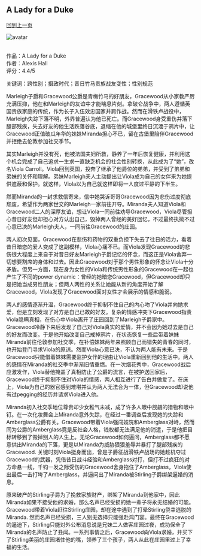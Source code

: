 ## A Lady for a Duke
[回到上一页](https://boheme13.github.io/books/)  &nbsp;&nbsp;

![avatar](https://i0.wp.com/beforewegoblog.com/wp-content/uploads/2023/02/A-Lady-for-a-Duke-blog-header.png?fit=1645%2C861&ssl=1)
<br>
<br>

<!-- 
romance: True
-->

作品：A Lady for a Duke<br>
作者：Alexis Hall<br>
评分：4.4/5<br>

关键词：跨性别；摄政时代；昔日竹马贵族战友变性；性别规范

Marleigh子爵和Gracewood公爵是青梅竹马的好朋友，Gracewood从小家教严厉充满压抑，他在和Marleigh的友谊中才能喘息片刻。拿破仑战争中，两人遵循英国贵族家庭的传统，作为长子入伍效忠国家并肩作战。然而在滑铁卢战役中，Marleigh失踪下落不明，外界普遍认为他已死亡。而Gracewood身受重伤并落下腿部残疾，失去好友的他生活跌落谷底，退缩在他的城堡里终日沉湎于鸦片中，让Gracewood正值破瓜年华的妹妹Miranda担心不已，留在古堡里陪伴Gracewood并拒绝去伦敦参加社交季节。

其实Marleigh并没有死，他被法国夫妇所救，静养了一年后恢复健康，并利用这个机会完成了自己追求一生求一直缺乏机会的社会性别转换，从此成为了“她”，改名Viola Carroll。Viola回到英国，投奔了继承了他爵位的弟弟，并受到了弟弟和弟妹的关怀和理解。弟妹Marleigh夫人主动提出让Viola成为自己的女伴来为她提供遮蔽和保护。就这样，Viola以为自己就这样即将一人度过平静的下半生。

然而Miranda的一封求救信寄来，信中她哭诉哥哥Gracewood因为悲伤过度彻底颓废，希望作为两家世交的Marleigh一家前往开导。Miranda夫人知道Viola和Gracewood二人的深厚友谊，想让Viola一同前往劝导Gracewood，Viola尽管担心昔日好友但却担心对方认出自己，毁掉两人曾经的美好回忆，不过最终执拗不过心意已决的Marleigh夫人，一同前往Gracewood的庄园。

两人初次见面，Gracewood在悲伤和药物的双重负担下失去了往日的活力，看着昔日暗恋的爱人变成了这副模样，Viola心痛不已。而Viola发现Gracewood的悲伤很大程度上来自于对昔日好友Marleigh子爵记忆的怀念，而这正是Viola舍弃一切想要割席的身体和过去。因此Gracewood对于那个男性形象的怀念让Viola十分矛盾。但另一方面，现在身为女性的Viola和传统男性形象的Gracewood在一起也产生了不同的power dynamic：曾经的她暗恋Gracewood，但Gracewood却只是把她当成男性朋友；但两人两性的关系让她能从新的角度开始了解Gracewood，Viola发现了Gracewood面对女性才会展示的情感和脆弱。

两人的感情逐渐升温，Gracewood终于抑制不住自己的内心吻了Viola并向她求爱，但是立刻发现了对方是自己已故的好友。复杂的情感冲突下Gracewood指责Viola隐瞒真相，在伤心中Viola离开了庄园回到了Marleigh子爵家中。Gracewood冷静下来后发现了自己对Viola真实的爱情，并不会因为她过去是自己的好友而改变。于是他开始改变自己戒掉鸦片，在状态恢复一些后带着妹妹Miranda前往伦敦参加社交季，在补偿妹妹两年来照顾自己而错失的青春的同时，也开始登门寻求Viola的原谅。然而Viola心意已决，不认为两人能有未来。于是Gracewood只能借着妹妹需要监护女伴的理由让Viola重新回到他的生活中。两人的感情在Miranda的社交季中渐渐旧情重燃。在一次烟花秀中，Gracewood战后应激发作，Viola替他掩盖了真相防止了公爵的流言，在被护送回家后，Gracewood终于抑制不住对Viola的情感，两人相互进行了告白并做爱了。在床上，Viola为自己的器官感到难堪并认为两人无法合为一体，但Gracewood却说他有过pegging的经历并请求Viola进入他。

Miranda初入社交季地位尊贵却少女稚气未减，成了许多人眼中觊觎的猎物和眼中钉。在一次化妆舞会上Miranda意外失踪，在经过一番调查后发现她的失踪和Amberglass公爵有关。Gracewood带着Viola强闯妓院和Amberglass对峙，然而同为公爵的Amberglass竟是反社会人格，钱权都无法满足他的消遣，于是他把目标转移到了毁掉别人的人生上。无论Gracewood如何逼问，Amberglass都不愿意供出Miranda的下落，更是以Miranda为威胁狠狠羞辱并暴打了腿部残疾的Gracewood. 关键时刻Viola挺身而出，曾是子爵征战滑铁卢战场的她趁机夺过Gracewood的武器，凭借昔日战斗经验和Amberglass对打，但打不过疯狂的对方命悬一线，千钧一发之际受伤的Gracewood舍身拖住了Amberglass，Viola使出最后一击打垮了Amberglass，并逼问出了Miranda被Stirling子爵绑架逼婚的消息。

原来破产的Stirling子爵为了挽救家族财产，绑架了Miranda到他家中，因此Miranda如果不接受他的求婚，那么名声已经受损的她一辈子将永无结婚的可能。Gracewood带着Viola赶往Stirling庄园，却在途中遇到了打晕Stirling侥幸逃脱的Miranda. 然而名声已经受损，三人别无选择只能强赴鸿门宴。最终在Gracewood的逼迫下，Stirling只能对外公布消息说是兄妹二人做客庄园过夜，成功保全了Miranda的名声防止了丑闻。一系列事情之后，Gracewood向Viola求婚，并买下了Stirling美丽的庄园堵住他的嘴，领养了三个孩子，两人从此在庄园里过上了幸福的生活。